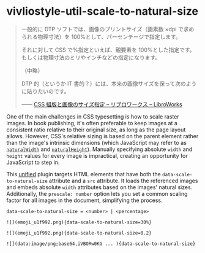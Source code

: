 # vivliostyle-util-scale-to-natural-size

> 一般的に DTP ソフトでは、画像のプリントサイズ（画素数 ×dpi で求められる物理寸法）を 100%として、パーセンテージで指定します。
>
> それに対して CSS で%指定といえば、親要素を 100%とした指定です。もしくは物理寸法のミリやインチなどの指定になります。
>
> （中略）
>
> DTP 的（というか IT 書的？）には、本来の画像サイズを保って次のように貼りたいのです。
>
> ―― [CSS 組版と画像のサイズ指定 – リブロワークス – LibroWorks](https://libroworks.co.jp/?p=8277)

One of the main challenges in CSS typesetting is how to scale raster images. In book publishing, it's often preferable to keep images at a consistent ratio relative to their original size, as long as the page layout allows. However, CSS's relative sizing is based on the parent element rather than the image's intrinsic dimensions (which JavaScript may refer to as [`naturalWidth`](https://developer.mozilla.org/en-US/docs/Web/API/HTMLImageElement/naturalWidth) and [`naturalHeight`](https://developer.mozilla.org/en-US/docs/Web/API/HTMLImageElement/naturalHeight)). Manually specifying absolute `width` and `height` values for every image is impractical, creating an opportunity for JavaScript to step in.

This [unified](https://unifiedjs.com/) plugin targets HTML elements that have both the `data-scale-to-natural-size` attribute and a `src` attribute. It loads the referenced images and embeds absolute `width` attributes based on the images' natural sizes. Additionally, the `prescale: number` option lets you set a common scaling factor for all images in the document, simplifying the process.

```
data-scale-to-natural-size = <number> | <percentage>

![](emoji_u1f992.png){data-scale-to-natural-size=30%}

![](emoji_u1f992.png){data-scale-to-natural-size=0.2}

![](data:image/png;base64,iVBORw0KG ... ){data-scale-to-natural-size}
```
